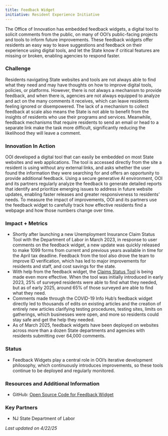 ```yaml
---
title: Feedback Widget
initiative: Resident Experience Initiative
---
```


The Office of Innovation has embedded feedback widgets, a digital tool to solicit comments from the public, on many of OOI’s public-facing projects and tools to inform future improvements. These feedback widgets offer residents an easy way to leave suggestions and feedback on their experience using digital tools, and let the State know if critical features are missing or broken, enabling agencies to respond faster.   

### Challenge

Residents navigating State websites and tools are not always able to find what they need and may have thoughts on how to improve digital tools, policies, or platforms. However, there is not always a mechanism to provide feedback, and when there is, agencies are not always equipped to analyze and act on the many comments it receives, which can leave residents feeling ignored or disempowered. The lack of a mechanism to collect feedback at scale also means the State is not able to benefit from the insights of residents who use their programs and services. Meanwhile, feedback mechanisms that require residents to send an email or head to a separate link make the task more difficult, significantly reducing the likelihood they will leave a comment. 

### Innovation In Action

OOI developed a digital tool that can easily be embedded on most State websites and web applications. The tool is accessed directly from the site a resident is using without any external links, and asks whether the user found the information they were searching for and offers an opportunity to provide additional feedback. Using a secure generative AI environment, OOI and its partners regularly analyze the feedback to generate detailed reports that identify and prioritize emerging issues to address in future website updates, enabling faster releases and greater responsiveness to residents’ needs. To measure the impact of improvements, OOI and its partners use the feedback widget to carefully track how effective residents find a webpage and how those numbers change over time. 

### Impact \+ Metrics

* Shortly after launching a new Unemployment Insurance Claim Status Tool with the Department of Labor in March 2023, in response to user comments on the feedback widget, a new update was quickly released to make 1099 forms from current and previous years available in time for the April tax deadline. Feedback from the tool also drove the team to improve ID verification, which has led to major improvements for residents and staff, and cost savings for the state.  
* With help from the feedback widget, the [Claims Status Tool](https://www.lwdwebpt.dol.state.nj.us/ClaimStatus/claimStatus.htm) is being made even more effective. When the tool was initially introduced in early 2023, 25% of surveyed residents were able to find what they needed, but as of early 2025, around 65% of those surveyed are able to find what they need.    
* Comments made through the COVID-19 Info Hub’s feedback widget directly led to thousands of edits on existing articles and the creation of entirely new articles clarifying testing procedures, testing sites, limits on gatherings, which businesses were open, and more so residents could stay safe and get the help they needed.  
* As of March 2025, feedback widgets have been deployed on websites across more than a dozen State departments and agencies with residents submitting over 64,000 comments. 

### Status

* Feedback Widgets play a central role in OOI’s iterative development philosophy, which continuously introduces improvements, so these tools continue to be deployed and regularly monitored. 

### Resources and Additional Information

* GitHub: [Open Source Code for Feedback Widget](https://github.com/newjersey/feedback-widget)

### Key Partners

* NJ State Department of Labor

*Last updated on 4/22/25*
